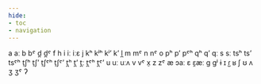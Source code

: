 ```yaml
---
hide:
- toc
- navigation
---
```

a
aː
b
bˤ
d̪
d̪ˤ
f
h
i
iː
iːɛ
j
kʰ
kʲʰ
kʲʼ
kʼ
l̪
m
mˤ
n
nˤ
o
pʰ
pʼ
pˤʰ
qʰ
qʼ
qː
s
sː
tsʰ
tsʼ
tsˤʰ
t̠ʃʰ
t̠ʃʼ
t̠ʃˤʰ
t̠ʃˤʼ
t̪ʰ
t̪ʼ
t̪ː
t̪ˤʰ
t̪ˤʼ
u
uː
uːʌ
v
vˤ
x̠
z
zˤ
æ
ɔaː
ɛ
ɛ̯æː
ɡ
ɡʲ
ɨ
ɪ
ɾ̺
ʁ
ʃ
ʊ
ʌ
ʒ
ʒˤ
ʔ
